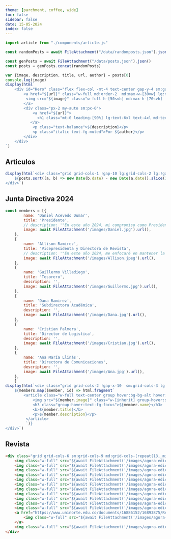 ```yaml
---
theme: [parchment, coffee, wide]
toc: false
sidebar: false
date: 15-05-2024
index: false
---
```




<style>
#observablehq-center > main {
    margin-left: auto;
    margin-right: auto;
}

#observablehq-center > main {
    width: 100%;
}

#observablehq-header > nav > a, #observablehq-footer {
    margin-left: 0.5rem;
}

#observablehq-header > nav > div, #observablehq-footer {
    margin-right: 0.5rem;
}

@media (min-width: 640px) {
    #observablehq-center > main, footer, nav {
        max-width: 85vw;
    }
    #observablehq-header > nav > a, #observablehq-footer {
    margin-left: 0;
}

    #observablehq-header > nav > div, #observablehq-footer {
        margin-right: 0;
    }
}


#observablehq-center {
    margin-left: 0px !important;
    margin-right: 0px !important;
}


</style>


```js
import article from "./components/article.js"
```


```js
const randomPosts = await FileAttachment("/data/randomposts.json").json()
```

```js
const genPosts = await FileAttachment("/data/posts.json").json()
const posts = genPosts.concat(randomPosts)
```



```js
var {image, description, title, url, author} = posts[0]
console.log(image)
display(html`
    <div id="Hero" class="flex flex-col -mt-4 text-center gap-y-4 sm:gap-y-0 md:justify-between md:flex-row md:text-left">
        <a href="${url}" class="w-full md:order-2  md:max-w-[30vw] lg:max-w-[40vw] object-cover object-center">
         <img src="${image}" class="w-full h-[50svh] md:max-h-[70svh]  " alt="">
        </a>
        <div class="px-2 my-auto sm:px-0">
            <a href="${url}">
              <h1 class="mt-0 leading-[90%] lg:text-6xl text-4xl md:text-5xl text-pretty text-fg-focus">${title}</h1>
           </a>
            <p class="text-balance">${description}</p>
            <p class="italic text-fg-muted">Por ${author}</p>
        </div>
    </div>
`)  
```
<h2 class="w-full pl-2">Articulos</h2>

```js
display(html`<div class="grid grid-cols-1 !gap-10 lg:grid-cols-2 lg:!gap-x-12 lg:!gap-y-16  auto-rows-min ">
    ${posts.sort((a, b) => new Date(b.date) - new Date(a.date)).slice(1, 7).map(post => article(post))}
</div>`)
```


<h2 class="mt-12 pl-2">Junta Directiva 2024</h2>

```js
const members = [{
        name: 'Daniel Acevedo Dumar',
        title: 'Presidente',
        // description: '"En este año 2024, mi compromiso como Presidente de Ágora es impulsar un espacio de innovación y colaboración, donde cada voz sea escuchada y cada idea tenga el potencial de convertirse en acción."',
        image: await FileAttachment('/images/Daniel.jpg').url(),
    },
    {
        name: 'Allison Ramirez',
        title: 'Vicepresidenta y Directora de Revista',
        // description: '"En este año 2024, me enfocaré en mantener la excelencia editorial y brindarles a los estudiantes la oportunidad de publicar sus investigaciones, análisis y opiniones sobre temas económicos relevantes. La revista es un espacio para que compartan su talento y creatividad y para que sus ideas tengan un impacto en la comunidad"',
        image: await FileAttachment('/images/Allison.jpeg').url(),
    },
    {
        name: 'Guillermo Villadiego',
        title: 'Tesorero',
        description: '',
        image: await FileAttachment('/images/Guillermo.jpg').url(),
    },
    {
        name: 'Dana Ramirez',
        title: 'Subdirectora Académica',
        description: '',
        image: await FileAttachment('/images/Dana.jpg').url(),
    },
    {
        name: 'Cristian Palmera',
        title: 'Director de Logistica',
        description: '',
        image: await FileAttachment('/images/Cristian.jpg').url(),
    },
    {
        name: 'Ana María Llinás',
        title: 'Directora de Comunicaciones',
        description: '',
        image: await FileAttachment('/images/Ana.jpg').url(),
    },
    ]
display(html`<div class="grid grid-cols-2 !gap-x-10  sm:grid-cols-3 lg:grid-cols-5 lg:!gap-x-12 lg:!gap-y-8">
    ${members.map((member, id) => html.fragment`
        <article class="w-full text-center group hover:bg-bg-alt hover:shadow-xl ">
            <img src="${member.image}" class="w-[inherit] group-hover:saturate-200 transition-all group-hover:scale-95 ease-out duration-700"/>
            <h3 class="group-hover:text-fg-focus">${member.name}</h3>
            <b>${member.title}</b>
            <p>${member.description}</p>
         </article>
         `)}
</div>`)
```

## Revista
```html
<div class="grid grid-cols-6 sm:grid-cols-9 md:grid-cols-[repeat(13,_minmax(0,_1fr))]">
    <img class="w-full" src="${await FileAttachment('/images/agora-edicion-2.jpg').url()}" />
    <img class="w-full" src="${await FileAttachment('/images/agora-edicion-3.jpg').url()}" />
    <img class="w-full" src="${await FileAttachment('/images/agora-edicion-4.jpg').url()}" />
    <img class="w-full" src="${await FileAttachment('/images/agora-edicion-5.png').url()}" />
    <img class="w-full" src="${await FileAttachment('/images/agora-edicion-6.png').url()}" />
    <img class="w-full" src="${await FileAttachment('/images/agora-edicion-7.png').url()}" />
    <img class="w-full" src="${await FileAttachment('/images/agora-edicion-8.png').url()}" />
    <img class="w-full" src="${await FileAttachment('/images/agora-edicion-9.png').url()}" />
    <img class="w-full" src="${await FileAttachment('/images/agora-edicion-10.png').url()}" />
    <img class="w-full" src="${await FileAttachment('/images/agora-edicion-11.png').url()}" />
    <img class="w-full" src="${await FileAttachment('/images/agora-edicion-12.png').url()}" />
    <a href="https://www.uninorte.edu.co/documents/16886152/16893875/Revista+Agora+13va+edicion.pdf/7cebd1fc-0fc3-b18b-3a81-8d22c5add22a?t=1652803650939">
        <img class="w-full" src="${await FileAttachment('/images/agora-edicion-13.png').url()}" />
    </a>
    <img class="w-full" src="${await FileAttachment('/images/agora-edicion-14.jpeg').url()}" />
</div>
```
